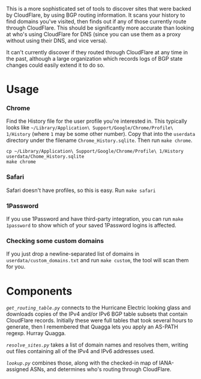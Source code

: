 This is a more sophisticated set of tools to discover sites that were backed by CloudFlare, by using BGP routing
information. It scans your history to find domains you've visited, then finds out if any of those currently route
through CloudFlare. This should be significantly more accurate than looking at who's using CloudFlare for DNS
(since you can use them as a proxy without using their DNS, and vice versa).

It can't currently discover if they routed through CloudFlare at any time in the past, although a large organization
which records logs of BGP state changes could easily extend it to do so.

Usage
=====

### Chrome

Find the History file for the user profile you're interested in. This typically looks like `~/Library/Application\ Support/Google/Chrome/Profile\ 1/History` (where `1` may be some other number). Copy that into the `userdata` directory under the filename `Chrome_History.sqlite`. Then run `make chrome`.

    cp ~/Library/Application\ Support/Google/Chrome/Profile\ 1/History userdata/Chome_History.sqlite
    make chrome

### Safari

Safari doesn't have profiles, so this is easy. Run `make safari`

### 1Password

If you use 1Password and have third-party integration, you can run `make 1password` to show which of your saved
1Password logins is affected.

### Checking some custom domains

If you just drop a newline-separated list of domains in `userdata/custom_domains.txt` and run `make custom`, the tool will scan them
for you.

Components
==========

*`get_routing_table.py`* connects to the Hurricane Electric looking glass and downloads copies of the IPv4 and/or
IPv6 BGP table subsets that contain CloudFlare records. Initially these were full tables that took several hours to
generate, then I remembered that Quagga lets you apply an AS-PATH regexp. Hurray Quagga.

*`resolve_sites.py`* takes a list of domain names and resolves them, writing out files containing all of the IPv4 
and IPv6 addresses used.

*`lookup.py`* combines those, along with the checked-in map of IANA-assigned ASNs, and determines who's routing
through CloudFlare.

